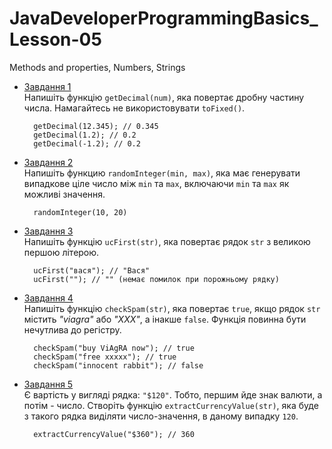 # JavaDeveloperProgrammingBasics_Lesson-05
Methods and properties, Numbers, Strings

* [Завдання 1](https://github.com/AlexeyDolgov/JavaDeveloperProgrammingBasics_Lesson-05/blob/master/JavaDeveloperProgrammingBasics_Lesson-05/task5_1/task5_1.js)<br>
Напишіть функцію `getDecimal(num)`, яка повертає дробну частину числа. Намагайтесь не використовувати `toFixed()`.

        getDecimal(12.345); // 0.345
        getDecimal(1.2); // 0.2
        getDecimal(-1.2); // 0.2

* [Завдання 2](https://github.com/AlexeyDolgov/JavaDeveloperProgrammingBasics_Lesson-05/blob/master/JavaDeveloperProgrammingBasics_Lesson-05/task5_2/task5_2.js)<br>
Напишіть функцию `randomInteger(min, max)`, яка має генерувати випадкове ціле число між `min` та `max`, включаючи `min` та `max` як
можливі значення.

        randomInteger(10, 20)

* [Завдання 3](https://github.com/AlexeyDolgov/JavaDeveloperProgrammingBasics_Lesson-05/blob/master/JavaDeveloperProgrammingBasics_Lesson-05/task5_3/task5_3.js)<br>
Напишіть функцію `ucFirst(str)`, яка повертає рядок `str` з великою першою літерою.

        ucFirst("вася"); // "Вася"
        ucFirst(""); // "" (немає помилок при порожньому рядку)

* [Завдання 4](https://github.com/AlexeyDolgov/JavaDeveloperProgrammingBasics_Lesson-05/blob/master/JavaDeveloperProgrammingBasics_Lesson-05/task5_4/task5_4.js)<br>
Напишіть функцію `checkSpam(str)`, яка повертає `true`, якщо рядок `str` містить *"viagra"* або *"XXX"*, а інакше `false`. Функція
повинна бути нечутлива до регістру.

        checkSpam("buy ViAgRA now"); // true
        checkSpam("free xxxxx"); // true
        checkSpam("innocent rabbit"); // false

* [Завдання 5](https://github.com/AlexeyDolgov/JavaDeveloperProgrammingBasics_Lesson-05/blob/master/JavaDeveloperProgrammingBasics_Lesson-05/task5_5/task5_5.js)<br>
Є вартість у вигляді рядка: `"$120"`. Тобто, першим йде знак валюти, а потім - число. Створіть функцію `extractCurrencyValue(str)`,
яка буде з такого рядка виділяти число-значення, в даному випадку `120`.

        extractCurrencyValue("$360"); // 360
